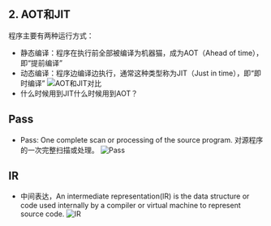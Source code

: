 ## 2. AOT和JIT
程序主要有两种运行方式：
- 静态编译：程序在执行前全部被编译为机器猫，成为AOT（Ahead of time），即“提前编译”
- 动态编译：程序边编译边执行，通常这种类型称为JIT（Just in time），即“即时编译”
![AOT和JIT对比](/Picture/00.AOT%E5%92%8CJIT.png)
- 什么时候用到JIT什么时候用到AOT？

## Pass
- Pass: One complete scan or processing of the source program. 对源程序的一次完整扫描或处理。
![Pass](/Picture/01.Pass.png)
## IR
- 中间表达，An intermediate representation(IR) is the data structure or code used internally by a compiler or virtual machine to represent source code.
![IR](/Picture/02.IR.png)